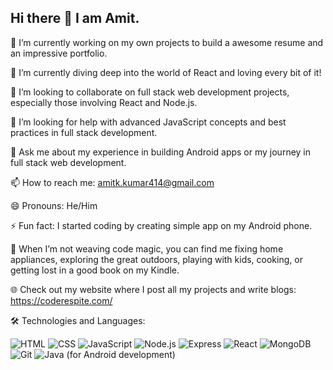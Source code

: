 ## Hi there 👋 I am Amit.

🔭 I’m currently working on my own projects to build a awesome resume and an impressive portfolio.

🌱 I’m currently diving deep into the world of React and loving every bit of it!

👯 I’m looking to collaborate on full stack web development projects, especially those involving React and Node.js.

🤔 I’m looking for help with advanced JavaScript concepts and best practices in full stack development.

💬 Ask me about my experience in building Android apps or my journey in full stack web development.

📫 How to reach me: amitk.kumar414@gmail.com

😄 Pronouns: He/Him

⚡ Fun fact: I started coding by creating simple app on my Android phone.

🎉 When I’m not weaving code magic, you can find me fixing home appliances, exploring the great outdoors, playing with kids, cooking, or getting lost in a good book on my Kindle.

🌐 Check out my website where I post all my projects and write blogs: https://coderespite.com/

🛠️ Technologies and Languages:

  ![HTML](https://img.shields.io/badge/-HTML5-E34F26?style=flat-square&logo=html5&logoColor=white)
  ![CSS](https://img.shields.io/badge/-CSS3-1572B6?style=flat-square&logo=css3&logoColor=white)
  ![JavaScript](https://img.shields.io/badge/-JavaScript-F7DF1E?style=flat-square&logo=javascript&logoColor=black)
  ![Node.js](https://img.shields.io/badge/-Node.js-339933?style=flat-square&logo=node.js&logoColor=white)
  ![Express](https://img.shields.io/badge/-Express-000000?style=flat-square&logo=express&logoColor=white)
  ![React](https://img.shields.io/badge/-React-61DAFB?style=flat-square&logo=react&logoColor=black)
  ![MongoDB](https://img.shields.io/badge/-MongoDB-47A248?style=flat-square&logo=mongodb&logoColor=white)
  ![Git](https://img.shields.io/badge/-Git-F05032?style=flat-square&logo=git&logoColor=white)
  ![Java](https://img.shields.io/badge/-Java-007396?style=flat-square&logo=java&logoColor=white) (for Android development)


<!--
**amit265/amit265** is a ✨ _special_ ✨ repository because its `README.md` (this file) appears on your GitHub profile.

Here are some ideas to get you started:

🔭 I’m currently working on my own projects to build a better resume.
🌱 I’m currently learning React.
👯 I’m looking to collaborate on full stack web development projects, especially those involving React and Node.js.
🤔 I’m looking for help with advanced JavaScript concepts and best practices in full stack development.
💬 Ask me about my experience in building Android apps or my journey in full stack web development.
📫 How to reach me: amitk.kumar414@gmail.com
😄 Pronouns: He/Him
⚡ Fun fact: I started coding by creating simple app on my Android phone.
-->
